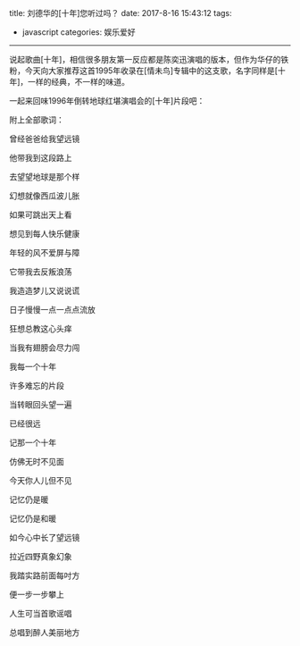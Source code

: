 title: 刘德华的[十年]您听过吗？
date: 2017-8-16 15:43:12
tags:
- javascript
categories: 娱乐爱好
---

说起歌曲[十年]，相信很多朋友第一反应都是陈奕迅演唱的版本，但作为华仔的铁粉，今天向大家推荐这首1995年收录在[情未鸟]专辑中的这支歌，名字同样是[十年]，一样的经典，不一样的味道。

一起来回味1996年倒转地球红堪演唱会的[十年]片段吧：



<!-- more -->附上全部歌词：


曾经爸爸给我望远镜

他带我到这段路上

去望望地球是那个样

幻想就像西瓜波儿胀

如果可跳出天上看

想见到每人快乐健康

年轻的风不爱屏与障

它带我去反叛浪荡

我造造梦儿又说说谎

日子慢慢一点一点点流放

狂想总教这心头痒

当我有翅膀会尽力闯

我每一个十年

许多难忘的片段

当转眼回头望一遍

已经很远

记那一个十年

仿佛无时不见面

今天你人儿但不见

记忆仍是暖

记忆仍是和暖

如今心中长了望远镜

拉近四野真象幻象

我踏实路前面每吋方

便一步一步攀上

人生可当首歌谣唱

总唱到醉人美丽地方
